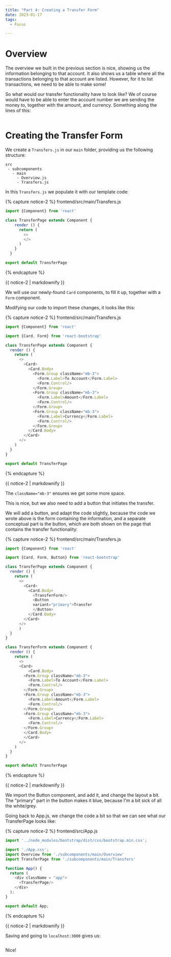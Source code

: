 ```yaml
---
title: "Part 4: Creating a Transfer Form"
date: 2023-01-17
tags:
  - Focus

---
```


<h1>Overview</h1>

The overview we built in the previous section is nice, showing us the information belonging to that account. It also shows us a table where all the transactions belonging to that account are listed.
However, for it to list transactions, we need to be able to make some!  

So what would our transfer functionality have to look like? We of course would have to be able to enter the account number we are sending the money to, together with the amount, and currency. Something along the lines of this:

<img src="{{ site.url }}{{ site.baseurl }}/assets/images/building_a_bank_frontend_transfer/transfer_form.PNG" alt="">

<h1>Creating the Transfer Form</h1>

We create a ```Transfers.js``` in our ```main``` folder, providing us the following structure:

```
src 
 - subcomponents
   - main
     - Overview.js
     - Transfers.js
```

In this ```Transfers.js``` we populate it with our template code:


{% capture notice-2 %}
frontend/src/main/Transfers.js
```javascript
import {Component} from 'react'

class TransferPage extends Component {
    render () {
      return (
        <>
        </>
      )
    }
  }

export default TransferPage
```
{% endcapture %}

<div class="notice">{{ notice-2 | markdownify }}</div>

We will use our newly-found ```Card``` components, to fill it up, together with a ```Form``` component.

Modifying our code to import these changes, it looks like this:

{% capture notice-2 %}
frontend/src/main/Transfers.js
```javascript
import {Component} from 'react'

import {Card, Form} from 'react-bootstrap'

class TransferPage extends Component {
  render () {
    return (
      <>
        <Card>
          <Card.Body>
            <Form.Group className="mb-3">
              <Form.Label>To Account</Form.Label>
              <Form.Control/>
            </Form.Group>
            <Form.Group className="mb-3">
              <Form.Label>Amount</Form.Label>
              <Form.Control/>
            </Form.Group>
            <Form.Group className="mb-3">
              <Form.Label>Currency</Form.Label>
              <Form.Control/>
            </Form.Group>
          </Card.Body>
        </Card>
      </>
    )
  }
}

export default TransferPage
```
{% endcapture %}

<div class="notice">{{ notice-2 | markdownify }}</div>

The ```className="mb-3"``` ensures we get some more space.

This is nice, but we also need to add a button that initiates the transfer. 

We will add a button, and adapt the code slightly, because the code we wrote above is the form containing the information, and a separate conceptual part is the button, which are both shown on the page that contains the transfer functionality:

{% capture notice-2 %}
frontend/src/main/Transfers.js
```javascript
import {Component} from 'react'

import {Card, Form, Button} from 'react-bootstrap'

class TransferPage extends Component {
  render () {
    return (
      <>
        <Card>
          <Card.Body>
            <TransferForm/>
            <Button 
            variant="primary">Transfer 
            </Button>
          </Card.Body>
        </Card>
      </>
      )
  }
}

class TransferForm extends Component {
  render () {
    return (
      <>
      <Card>
          <Card.Body>
        <Form.Group className="mb-3">
          <Form.Label>To Account</Form.Label>
          <Form.Control/>
        </Form.Group>
        <Form.Group className="mb-3">
          <Form.Label>Amount</Form.Label>
          <Form.Control/>
        </Form.Group>
        <Form.Group className="mb-3">
          <Form.Label>Currency</Form.Label>
          <Form.Control/>
        </Form.Group>  
        </Card.Body>
        </Card>
      </>
    )
  }
}

export default TransferPage
```
{% endcapture %}

<div class="notice">{{ notice-2 | markdownify }}</div>

We import the Button component, and add it, and change the layout a bit. The "primary" part in the button makes it blue, because I'm a bit sick of all the white/grey.

Going back to App.js, we change the code a bit so that we can see what our TransferPage looks like:

{% capture notice-2 %}
frontend/src/App.js
```javascript
import '../node_modules/bootstrap/dist/css/bootstrap.min.css';

import './App.css';
import Overview from './subcomponents/main/Overview'
import TransferPage from './subcomponents/main/Transfers'

function App() {
  return (
    <div className = "app">
      <TransferPage/>
    </div>
  );
}

export default App;
```
{% endcapture %}

<div class="notice">{{ notice-2 | markdownify }}</div>

Saving and going to ```localhost:3000``` gives us: 

<img src="{{ site.url }}{{ site.baseurl }}/assets/images/building_a_bank_frontend_transfer/transfer_form_finished.PNG" alt="">

Nice!